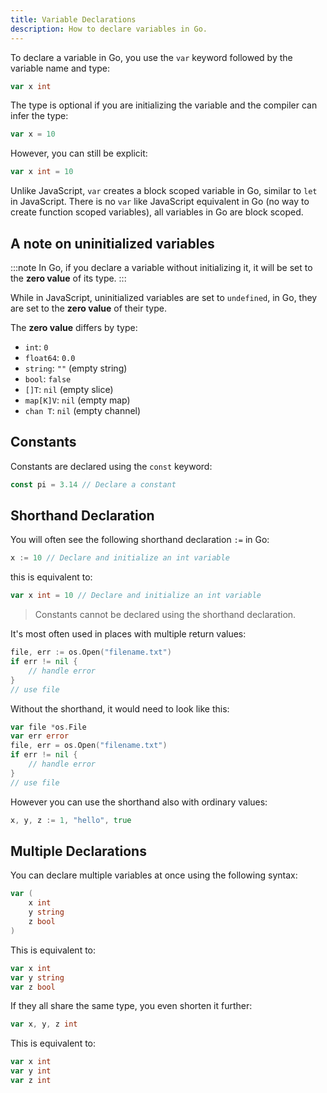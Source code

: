 ```yaml
---
title: Variable Declarations
description: How to declare variables in Go.
---
```


To declare a variable in Go, you use the `var` keyword followed by the variable name and type:

```go title="variable1.go"
var x int
```

The type is optional if you are initializing the variable and the compiler can infer the type:

```go title="variable2.go"
var x = 10
```

However, you can still be explicit:

```go title="variable3.go"
var x int = 10
```

Unlike JavaScript, `var` creates a block scoped variable in Go, similar to `let` in JavaScript. There is no `var` like JavaScript equivalent in Go (no way to create function scoped variables), all variables in Go are block scoped.

## A note on uninitialized variables

:::note
In Go, if you declare a variable without initializing it, it will be set to the **zero value** of its type.
:::

While in JavaScript, uninitialized variables are set to `undefined`, in Go, they are set to the **zero value** of their type.

The **zero value** differs by type:

- `int`: `0`
- `float64`: `0.0`
- `string`: `""` (empty string)
- `bool`: `false`
- `[]T`: `nil` (empty slice)
- `map[K]V`: `nil` (empty map)
- `chan T`: `nil` (empty channel)

## Constants

Constants are declared using the `const` keyword:

```go title="constants.go"
const pi = 3.14 // Declare a constant
```

## Shorthand Declaration

You will often see the following shorthand declaration `:=` in Go:

```go title="shorthand.go"
x := 10 // Declare and initialize an int variable
```

this is equivalent to:

```go title="shorthand.go"
var x int = 10 // Declare and initialize an int variable
```

> Constants cannot be declared using the shorthand declaration.

It's most often used in places with multiple return values:

```go title="shorthand.go"
file, err := os.Open("filename.txt")
if err != nil {
    // handle error
}
// use file
```

Without the shorthand, it would need to look like this:

```go title="shorthand.go"
var file *os.File
var err error
file, err = os.Open("filename.txt")
if err != nil {
    // handle error
}
// use file
```

However you can use the shorthand also with ordinary values:

```go title="multiple.go"
x, y, z := 1, "hello", true
```

## Multiple Declarations

You can declare multiple variables at once using the following syntax:

```go title="multiple.go"
var (
    x int
    y string
    z bool
)
```

This is equivalent to:

```go title="multiple.go"
var x int
var y string
var z bool
```

If they all share the same type, you even shorten it further:

```go title="multiple.go"
var x, y, z int
```

This is equivalent to:

```go title="multiple.go"
var x int
var y int
var z int
```
